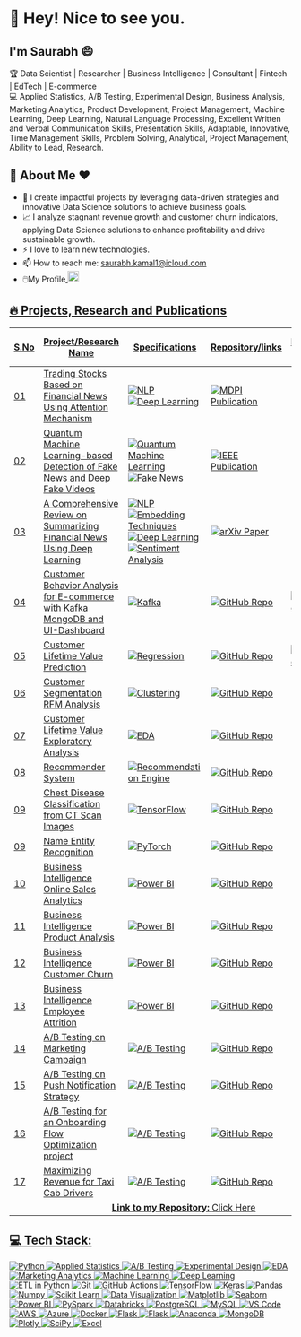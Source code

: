 # 👋 Hey! Nice to see you.

## I'm Saurabh 😄

🏆 Data Scientist | Researcher | Business Intelligence | Consultant | Fintech | EdTech | E-commerce  
💻 Applied Statistics, A/B Testing, Experimental Design, Business Analysis, Marketing Analytics, Product Development, Project Management, Machine Learning, Deep Learning, Natural Language Processing, Excellent Written and Verbal Communication Skills, Presentation Skills, Adaptable, Innovative, Time Management Skills, Problem Solving, Analytical, Project Management, Ability to Lead, Research.

## 👋 About Me ❤️
- 🌱 I create impactful projects by leveraging data-driven strategies and innovative Data Science solutions to achieve business goals.
- 📈 I analyze stagnant revenue growth and customer churn indicators, applying Data Science solutions to enhance profitability and drive sustainable growth.
- ⚡ I love to learn new technologies. 
- 📫 How to reach me: saurabh.kamal1@icloud.com
- 🖱️My Profile<a href="https://www.linkedin.com/in/saurabh-kamal/" target="_blank">
    <img src="https://cdn-icons-png.flaticon.com/512/174/174857.png" alt="LinkedIn" width="20" style="margin-right: 10px;">


## 🔥 Projects, Research and Publications

<table>
  <thead>
    <tr>
      <th>S.No</th>
      <th>Project/Research Name</th>
      <th>Specifications</th>
      <th>Repository/links</th>
      <th>Docker Hub</th>
      <th>End-to-End</th>
    </tr>
  </thead>
  <tbody>
     <tr>
      <td>01</td>
      <td>Trading Stocks Based on Financial News Using Attention Mechanism</td>
      <td>
        <img src="https://img.shields.io/badge/NLP-Natural%20Language%20Processing-blueviolet?style=flat-square" alt="NLP">
        <img src="https://img.shields.io/badge/Deep%20Learning-Attention-red?style=flat-square" alt="Deep Learning">
      </td>
      <td>
        <a href="https://www.mdpi.com/2227-7390/10/12/2001" target="_blank">
          <img src="https://img.shields.io/badge/MDPI-Publication-blue?style=flat-square" alt="MDPI Publication">
        </a>
      </td>
      <td>
        <a href="https://hub.docker.com/your-docker-link" target="_blank">
          </a>
      </td>
      <td>✔️</td>
    </tr>
    <tr>
      <td>02</td>
      <td>Quantum Machine Learning-based Detection of Fake News and Deep Fake Videos</td>
      <td>
        <img src="https://img.shields.io/badge/Quantum%20Machine%20Learning-QML-blue?style=flat-square" alt="Quantum Machine Learning">
        <img src="https://img.shields.io/badge/Fake%20News-Detection-orange?style=flat-square" alt="Fake News">
      </td>
      <td>
        <a href="https://cmte.ieee.org/futuredirections/tech-policy-ethics/july-2022/quantum-machine-learning-based-detection-of-fake-news-and-deep-fake-videos/" target="_blank">
          <img src="https://img.shields.io/badge/IEEE-Publication-blue?style=flat-square" alt="IEEE Publication">
        </a>
      </td>
      <td>
        <a href="https://hub.docker.com/your-docker-link" target="_blank">
          </a>
      </td>
      <td>✔️</td>
    </tr>
    <tr>
  <td>03</td>
  <td>A Comprehensive Review on Summarizing Financial News Using Deep Learning</td>
  <td>
    <img src="https://img.shields.io/badge/NLP-Natural%20Language%20Processing-blueviolet?style=flat-square" alt="NLP">
    <img src="https://img.shields.io/badge/Embedding-Techniques-orange?style=flat-square" alt="Embedding Techniques">
    <img src="https://img.shields.io/badge/Deep%20Learning-RNN%20%26%20LSTM-red?style=flat-square" alt="Deep Learning">
    <img src="https://img.shields.io/badge/Sentiment-Analysis-blue?style=flat-square" alt="Sentiment Analysis">
  </td>
  <td>
    <a href="https://arxiv.org/abs/2109.10118v1" target="_blank">
      <img src="https://img.shields.io/badge/arXiv-Paper-red?style=flat-square" alt="arXiv Paper">
    </a>
  </td>
  <td>
    <a href="https://hub.docker.com/your-docker-link" target="_blank">
      </a>
  </td>
  <td>✔️</td>
</tr>

<tr>
  <td>04</td>
  <td>Customer Behavior Analysis for E-commerce with Kafka MongoDB and UI-Dashboard</td>
  <td>
    <img src="https://img.shields.io/badge/Kafka-blue?style=flat-square" alt="Kafka">
  </td>
  <td>
    <a href="https://github.com/saurabhkamal/Customer-Behavior-Analysis-for-E-commerce-with-Kafka-Spark-and-UI-Dashboard" target="_blank">
      <img src="https://img.shields.io/badge/GitHub-Repo-blue?logo=github" alt="GitHub Repo">
    </a>
  </td>
  <td>
    <a href="https://hub.docker.com/your-docker-link" target="_blank">
      <img src="https://img.shields.io/badge/Docker-Hub-green?logo=docker" alt="Docker Hub">
    </a>
  </td>
  <td>✔️</td>
</tr>


<tr>
  <td>05</td>
  <td>Customer Lifetime Value Prediction</td>
  <td>
    <img src="https://img.shields.io/badge/Regression-Analysis-blue?style=flat-square" alt="Regression">
  </td>
  <td>
    <a href="https://github.com/saurabhkamal/clvproject" target="_blank">
      <img src="https://img.shields.io/badge/GitHub-Repo-blue?logo=github" alt="GitHub Repo">
    </a>
  </td>
  <td>
    <a href="https://hub.docker.com/your-docker-link" target="_blank">
      <img src="https://img.shields.io/badge/Docker-Hub-green?logo=docker" alt="Docker Hub">
    </a>
  </td>
  <td>✔️</td>
</tr>
    <tr>
  <td>06</td>
  <td>Customer Segmentation RFM Analysis</td>
  <td>
    <img src="https://img.shields.io/badge/Clustering-Unsupervised%20Learning-green?style=flat-square" alt="Clustering">
  </td>
  <td>
    <a href="https://github.com/saurabhkamal/Customer-Segmentation-RFM-Analysis-And-KMeans-Clustering" target="_blank">
      <img src="https://img.shields.io/badge/GitHub-Repo-blue?logo=github" alt="GitHub Repo">
    </a>
  </td>
  <td>
    <a href="https://hub.docker.com/your-docker-link" target="_blank"></a>
  </td>
  <td>✔️</td>
</tr>
    <tr>
  <td>07</td>
  <td>Customer Lifetime Value Exploratory Analysis</td>
  <td>
    <img src="https://img.shields.io/badge/EDA-Exploratory%20Data%20Analysis-orange?style=flat-square" alt="EDA">
  </td>
  <td>
    <a href="https://github.com/saurabhkamal/Customer-Lifetime-Value-CLV" target="_blank">
      <img src="https://img.shields.io/badge/GitHub-Repo-blue?logo=github" alt="GitHub Repo">
    </a>
  </td>
  <td>
    <a href="https://hub.docker.com/your-docker-link" target="_blank"></a>
  </td>
  <td>✔️</td>
</tr>
  <tr>
  <td>08</td>
  <td>Recommender System</td>
  <td>
    <img src="https://img.shields.io/badge/Recommendation%20Engine-Machine%20Learning-red?style=flat-square" alt="Recommendation Engine">
  </td>
  <td>
    <a href="https://github.com/saurabhkamal/ML-Based-Book-Recommender-System" target="_blank">
      <img src="https://img.shields.io/badge/GitHub-Repo-blue?logo=github" alt="GitHub Repo">
    </a>
  </td>
  <td>
    <a href="https://hub.docker.com/your-docker-link" target="_blank"></a>
  </td>
  <td>✔️</td>
</tr>    
    <tr>
      <td>09</td>
      <td>Chest Disease Classification from CT Scan Images</td>
      <td><img src="https://img.shields.io/badge/Deep%20Learning%20CNN-TensorFlow-orange?logo=tensorflow" alt="TensorFlow"></td>
      <td><a href="https://github.com/saurabhkamal/Chest-Disease-Classification" target="_blank"><img src="https://img.shields.io/badge/GitHub-Repo-blue?logo=github" alt="GitHub Repo"></a></td>
      <td><a href="https://hub.docker.com/your-docker-link" target="_blank"></a></td>
      <td>✔️</td>
    </tr>
    <tr>
      <td>09</td>
      <td>Name Entity Recognition</td>
      <td><img src="https://img.shields.io/badge/Deep%20Learning%20NLP-PyTorch-red?logo=pytorch" alt="PyTorch"></td>
      <td><a href="https://github.com/saurabhkamal/Name-Entity-Recognition" target="_blank"><img src="https://img.shields.io/badge/GitHub-Repo-blue?logo=github" alt="GitHub Repo"></a></td>
      <td><a href="https://hub.docker.com/your-docker-link" target="_blank"></a></td>
      <td>✔️</td>
    </tr>
 <tr>
  <td>10</td>
  <td>Business Intelligence Online Sales Analytics</td>
  <td><img src="https://img.shields.io/badge/Power%20BI-Business%20Intelligence-yellow?logo=Power-BI&logoColor=white&style=flat-square" alt="Power BI"></td>
  <td><a href="https://github.com/saurabhkamal/PowerBI-Business-Intelligence-Online-Store-Sales-Analytics" target="_blank"><img src="https://img.shields.io/badge/GitHub-Repo-blue?logo=github" alt="GitHub Repo"></a></td>
  <td><a href="https://app.powerbi.com/view?r=your-dashboard-link" target="_blank"></a></td>
  <td>✔️</td>
</tr>
 <tr>
  <td>11</td>
  <td>Business Intelligence Product Analysis</td>
  <td><img src="https://img.shields.io/badge/Power%20BI-Business%20Intelligence-yellow?logo=Power-BI&logoColor=white&style=flat-square" alt="Power BI"></td>
  <td><a href="https://github.com/saurabhkamal/PowerBI-Business-Intelligence-Product-Analysis" target="_blank"><img src="https://img.shields.io/badge/GitHub-Repo-blue?logo=github" alt="GitHub Repo"></a></td>
  <td><a href="https://app.powerbi.com/view?r=your-dashboard-link" target="_blank"></a></td>
  <td>✔️</td>
</tr>
 <tr>
  <td>12</td>
  <td>Business Intelligence Customer Churn</td>
  <td><img src="https://img.shields.io/badge/Power%20BI-Business%20Intelligence-yellow?logo=Power-BI&logoColor=white&style=flat-square" alt="Power BI"></td>
  <td><a href="https://github.com/saurabhkamal/PowerBI-Business-Intelligence-Customer-Churn" target="_blank"><img src="https://img.shields.io/badge/GitHub-Repo-blue?logo=github" alt="GitHub Repo"></a></td>
  <td><a href="https://app.powerbi.com/view?r=your-dashboard-link" target="_blank"></a></td>
  <td>✔️</td>
</tr>
 <tr>
  <td>13</td>
  <td>Business Intelligence Employee Attrition</td>
  <td><img src="https://img.shields.io/badge/Power%20BI-Business%20Intelligence-yellow?logo=Power-BI&logoColor=white&style=flat-square" alt="Power BI"></td>
  <td><a href="https://github.com/saurabhkamal/PowerBI-Business-Intelligence-Employee-Attrition" target="_blank"><img src="https://img.shields.io/badge/GitHub-Repo-blue?logo=github" alt="GitHub Repo"></a></td>
  <td><a href="https://app.powerbi.com/view?r=your-dashboard-link" target="_blank"></a></td>
  <td>✔️</td>
</tr>
    <tr>
      <td>14</td>
      <td>A/B Testing on Marketing Campaign</td>
      <td>
        <img src="https://img.shields.io/badge/A%2FB%20Testing-Statistical%20Testing-blueviolet?style=flat-square" alt="A/B Testing">
      </td>
      <td>
        <a href="https://github.com/saurabhkamal/Statistics-Hypothesis-Testing-Projects/blob/main/A-B%20Testing%20on%20Marketing%20Campaigns/A-B%20Testing%20on%20Marketing%20Campaigns.ipynb" target="_blank">
          <img src="https://img.shields.io/badge/GitHub-Repo-blue?logo=github" alt="GitHub Repo">
        </a>
      </td>
    <td>
        <a href="https://colab.research.google.com/your-notebook-link" target="_blank">
          </a>
      </td>
      <td>✔️</td>
    </tr>
    <tr>
      <td>15</td>
      <td>A/B Testing on Push Notification Strategy</td>
      <td>
        <img src="https://img.shields.io/badge/A%2FB%20Testing-Statistical%20Testing-blueviolet?style=flat-square" alt="A/B Testing">
      </td>
      <td>
        <a href="https://github.com/saurabhkamal/Statistics-Hypothesis-Testing-Projects/blob/main/A-B%20Testing%20on%20Push%20Notification%20Strategy/A-B%20Testing%20on%20Push%20Notification%20Strategy.ipynb" target="_blank">
          <img src="https://img.shields.io/badge/GitHub-Repo-blue?logo=github" alt="GitHub Repo">
        </a>
      </td>
    <td>
        <a href="https://colab.research.google.com/your-notebook-link" target="_blank">
          </a>
      </td>
      <td>✔️</td>
    </tr>
    <tr>
      <td>16</td>
      <td>A/B Testing for an Onboarding Flow Optimization project</td>
      <td>
        <img src="https://img.shields.io/badge/A%2FB%20Testing-Statistical%20Testing-blueviolet?style=flat-square" alt="A/B Testing">
      </td>
      <td>
        <a href="https://github.com/saurabhkamal/Statistics-Hypothesis-Testing-Projects/blob/main/A/A-B%20test%20for%20an%20Onboarding%20Flow%20Optimization%20project/A-B%20test%20for%20an%20Onboarding%20Flow%20Optimization%20project.ipynb">
          <img src="https://img.shields.io/badge/GitHub-Repo-blue?logo=github" alt="GitHub Repo">
        </a>
      </td>
    <td>
        <a href="https://colab.research.google.com/your-notebook-link" target="_blank">
          </a>
      </td>
      <td>✔️</td>
    </tr>
<tr>
      <td>17</td>
      <td>Maximizing Revenue for Taxi Cab Drivers</td>
      <td>
        <img src="https://img.shields.io/badge/A%2FB%20Testing-Statistical%20Testing-blueviolet?style=flat-square" alt="A/B Testing">
      </td>
      <td>
        <a href="https://github.com/saurabhkamal/Statistics-Hypothesis-Testing-Projects/blob/main/Maximizing%20Revenue%20for%20Taxi%20Cab%20Drivers/Maximizing%20Revenue%20for%20Cab%20Drivers.ipynb">
          <img src="https://img.shields.io/badge/GitHub-Repo-blue?logo=github" alt="GitHub Repo">
        </a>
      </td>
    <td>
        <a href="https://colab.research.google.com/your-notebook-link" target="_blank">
          </a>
      </td>
      <td>✔️</td>
    </tr>
<tr>
  <td colspan="6" style="text-align: center;">
    <strong>Link to my Repository:</strong> 
    <a href="https://github.com/saurabhkamal?tab=repositories" target="_blank">
      Click Here
    </a>
  </td>
</tr>
  </tbody>
</table>

  <h2>💻 Tech Stack:</h2>
<p>
  <!-- General Technologies -->
  <img src="https://img.shields.io/badge/Python-3776AB?style=for-the-badge&logo=python&logoColor=white" alt="Python">
  <img src="https://img.shields.io/badge/Applied%20Statistics-FFC300?style=for-the-badge" alt="Applied Statistics">
  <img src="https://img.shields.io/badge/A%2FB%20Testing-blueviolet?style=for-the-badge" alt="A/B Testing">
  <img src="https://img.shields.io/badge/Experimental%20Design-FF5733?style=for-the-badge" alt="Experimental Design">
  <img src="https://img.shields.io/badge/EDA-Exploratory%20Data%20Analysis-orange?style=for-the-badge" alt="EDA">
  <img src="https://img.shields.io/badge/Marketing%20Analytics-00C853?style=for-the-badge" alt="Marketing Analytics">
  <img src="https://img.shields.io/badge/Machine%20Learning-0277BD?style=for-the-badge" alt="Machine Learning">
  <img src="https://img.shields.io/badge/Deep%20Learning-FF6F00?style=for-the-badge&logo=keras&logoColor=white" alt="Deep Learning">
  <img src="https://img.shields.io/badge/ETL%20in%20Python-4CAF50?style=for-the-badge" alt="ETL in Python">
  <img src="https://img.shields.io/badge/Git-F05032?style=for-the-badge&logo=git&logoColor=white" alt="Git">
  <img src="https://img.shields.io/badge/Github%20Actions-2088FF?style=for-the-badge&logo=githubactions&logoColor=white" alt="GitHub Actions">

  <!-- Libraries and Frameworks -->
  <img src="https://img.shields.io/badge/TensorFlow-FF6F00?style=for-the-badge&logo=tensorflow&logoColor=white" alt="TensorFlow">
  <img src="https://img.shields.io/badge/Keras-D00000?style=for-the-badge&logo=keras&logoColor=white" alt="Keras">
  <img src="https://img.shields.io/badge/Pandas-150458?style=for-the-badge&logo=pandas&logoColor=white" alt="Pandas">
  <img src="https://img.shields.io/badge/Numpy-013243?style=for-the-badge&logo=numpy&logoColor=white" alt="Numpy">
  <img src="https://img.shields.io/badge/Scikit--Learn-F7931E?style=for-the-badge&logo=scikit-learn&logoColor=white" alt="Scikit Learn">
  <img src="https://img.shields.io/badge/Data%20Visualization-3F4F75?style=for-the-badge" alt="Data Visualization">
  <img src="https://img.shields.io/badge/Matplotlib-11557C?style=for-the-badge" alt="Matplotlib">
  <img src="https://img.shields.io/badge/Seaborn-008080?style=for-the-badge" alt="Seaborn">
  <img src="https://img.shields.io/badge/PowerBI-F2C811?style=for-the-badge&logo=powerbi&logoColor=black" alt="Power BI">
  <img src="https://img.shields.io/badge/PySpark-E25A1C?style=for-the-badge" alt="PySpark">
  <img src="https://img.shields.io/badge/Databricks-FF3621?style=for-the-badge&logo=databricks&logoColor=white" alt="Databricks">

  <!-- Databases -->
  <img src="https://img.shields.io/badge/PostgreSQL-336791?style=for-the-badge&logo=postgresql&logoColor=white" alt="PostgreSQL">
  <img src="https://img.shields.io/badge/MySQL-4479A1?style=for-the-badge&logo=mysql&logoColor=white" alt="MySQL">

  <!-- IDEs -->
  <img src="https://img.shields.io/badge/Vscode-007ACC?style=for-the-badge&logo=visualstudiocode&logoColor=white" alt="VS Code">

  <!-- Cloud and Deployment -->
  <img src="https://img.shields.io/badge/AWS-232F3E?style=for-the-badge&logo=amazon-aws&logoColor=white" alt="AWS">
  <img src="https://img.shields.io/badge/Azure-0078D7?style=for-the-badge&logo=microsoft-azure&logoColor=white" alt="Azure">
   <img src="https://img.shields.io/badge/Docker-2496ED?style=for-the-badge&logo=docker&logoColor=white" alt="Docker">
  <img src="https://img.shields.io/badge/Flask-000000?style=for-the-badge&logo=flask&logoColor=white" alt="Flask">

  <img src="https://img.shields.io/badge/Flask-000000?style=for-the-badge&logo=flask&logoColor=white" alt="Flask">
    <img src="https://img.shields.io/badge/Anaconda-44A833?style=for-the-badge&logo=anaconda&logoColor=white" alt="Anaconda">

  <img src="https://img.shields.io/badge/MongoDB-47A248?style=for-the-badge&logo=mongodb&logoColor=white" alt="MongoDB">
 
  <img src="https://img.shields.io/badge/Plotly-3F4F75?style=for-the-badge&logo=plotly&logoColor=white" alt="Plotly">
  <img src="https://img.shields.io/badge/SciPy-8CAAE6?style=for-the-badge&logo=scipy&logoColor=white" alt="SciPy">

  <!-- Tools -->
  <img src="https://img.shields.io/badge/Excel-217346?style=for-the-badge&logo=microsoft-excel&logoColor=white" alt="Excel">
</p>

</p>


